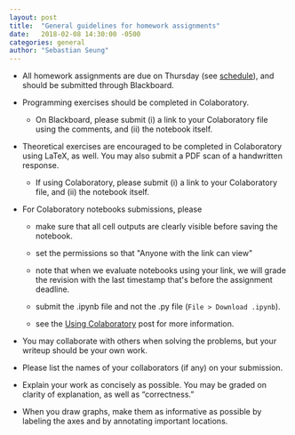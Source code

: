 ```yaml
---
layout: post
title:  "General guidelines for homework assignments"
date:   2018-02-08 14:30:00 -0500
categories: general
author: "Sebastian Seung"
---
```


- All homework assignments are due on Thursday (see [schedule](http://cos485.github.io/schedule/)), and should be submitted through Blackboard.  

- Programming exercises should be completed in Colaboratory.  

  - On Blackboard, please submit (i) a link to your Colaboratory file using the comments, and (ii) the notebook itself.

- Theoretical exercises are encouraged to be completed in Colaboratory using LaTeX, as well. You may also submit a PDF scan of a handwritten response.

  - If using Colaboratory, please submit (i) a link to your Colaboratory file, and (ii) the notebook itself.
  
- For Colaboratory notebooks submissions, please
 
  - make sure that all cell outputs are clearly visible before saving the notebook.
  
  - set the permissions so that "Anyone with the link can view"
  
  - note that when we evaluate notebooks using your link, we will grade the revision with the last timestamp that's before the assignment deadline.
  
  - submit the .ipynb file and not the .py file (`File > Download .ipynb`).
  
  - see the [Using Colaboratory](https://cos485.github.io/general/2018/02/08/using-colaboratory.html) post for more information.

- You may collaborate with others when solving the problems, but your writeup should be your own work.

- Please list the names of your collaborators (if any) on your submission.

- Explain your work as concisely as possible. You may be graded on clarity of explanation, as well as “correctness.”

- When you draw graphs, make them as informative as possible by labeling the axes and by annotating important locations.
